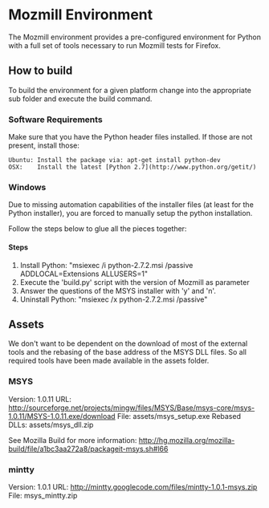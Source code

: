 # Mozmill Environment
The Mozmill environment provides a pre-configured environment for Python with a
full set of tools necessary to run Mozmill tests for Firefox.

## How to build
To build the environment for a given platform change into the appropriate sub
folder and execute the build command.

### Software Requirements
Make sure that you have the Python header files installed. If those are not present, install those:

    Ubuntu: Install the package via: apt-get install python-dev
    OSX:    Install the latest [Python 2.7](http://www.python.org/getit/)

### Windows
Due to missing automation capabilities of the installer files (at least for the
Python installer), you are forced to manually setup the python installation.

Follow the steps below to glue all the pieces together:

#### Steps
1. Install Python: "msiexec /i python-2.7.2.msi /passive ADDLOCAL=Extensions ALLUSERS=1"
2. Execute the 'build.py' script with the version of Mozmill as parameter
3. Answer the questions of the MSYS installer with 'y' and 'n'.
4. Uninstall Python: "msiexec /x python-2.7.2.msi /passive"

## Assets
We don't want to be dependent on the download of most of the external tools and
the rebasing of the base address of the MSYS DLL files. So all required tools
have been made available in the assets folder.

### MSYS
Version: 1.0.11
URL: http://sourceforge.net/projects/mingw/files/MSYS/Base/msys-core/msys-1.0.11/MSYS-1.0.11.exe/download
File: assets/msys_setup.exe
Rebased DLLs: assets/msys_dll.zip

See Mozilla Build for more information:
http://hg.mozilla.org/mozilla-build/file/a1bc3aa272a8/packageit-msys.sh#l66

### mintty
Version: 1.0.1
URL: http://mintty.googlecode.com/files/mintty-1.0.1-msys.zip
File: msys_mintty.zip
